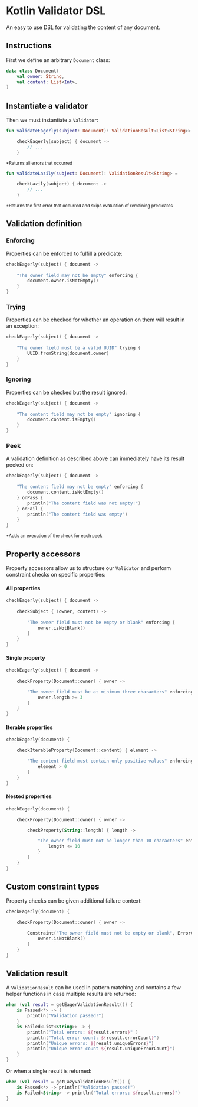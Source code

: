 # Kotlin Validator DSL

An easy to use DSL for validating the content of any document.

## Instructions

First we define an arbitrary `Document` class:

```kotlin
data class Document(
    val owner: String,
    val content: List<Int>,
) 
```

## Instantiate a validator

Then we must instantiate a `Validator`:

```kotlin
fun validateEagerly(subject: Document): ValidationResult<List<String>> =

    checkEagerly(subject) { document ->
        // ...
    }

```

<sup>*Returns all errors that occurred<sup>

```kotlin
fun validateLazily(subject: Document): ValidationResult<String> =

    checkLazily(subject) { document ->
        // ...
    }
```

<sup>*Returns the first error that occurred and skips evaluation of remaining predicates<sup>

## Validation definition

### Enforcing

Properties can be enforced to fulfill a predicate:

```kotlin
checkEagerly(subject) { document ->
    
    "The owner field may not be empty" enforcing {
        document.owner.isNotEmpty()
    }
}
```

### Trying

Properties can be checked for whether an operation on them will result in an exception:

```kotlin
checkEagerly(subject) { document ->
    
    "The owner field must be a valid UUID" trying {
        UUID.fromString(document.owner)
    }
}
```

### Ignoring

Properties can be checked but the result ignored:

```kotlin
checkEagerly(subject) { document ->
    
    "The content field may not be empty" ignoring {
        document.content.isEmpty()
    }
}
```

### Peek

A validation definition as described above can immediately have its result peeked on:

```kotlin
checkEagerly(subject) { document ->
    
    "The content field may not be empty" enforcing {
        document.content.isNotEmpty()
    } onPass {
        println("The content field was not empty!")
    } onFail {
        println("The content field was empty")
    }
}
```

<sup>*Adds an execution of the check for each peek<sup>

## Property accessors

Property accessors allow us to structure our `Validator` and perform constraint checks on specific properties:

#### All properties

```kotlin
checkEagerly(subject) { document ->
    
    checkSubject { (owner, content) ->
    
        "The owner field must not be empty or blank" enforcing {
            owner.isNotBlank()
        }
    }
}
```

#### Single property

```kotlin
checkEagerly(subject) { document ->
    
    checkProperty(Document::owner) { owner ->

        "The owner field must be at minimum three characters" enforcing {
            owner.length >= 3
        }
    }
}
```

#### Iterable properties

```kotlin
checkEagerly(document) {

    checkIterableProperty(Document::content) { element ->

        "The content field must contain only positive values" enforcing {
            element > 0
        }
    }
}
```

#### Nested properties

```kotlin
checkEagerly(document) {

    checkProperty(Document::owner) { owner ->

        checkProperty(String::length) { length ->

            "The owner field must not be longer than 10 characters" enforcing {
                length <= 10
            }
        }
    }
}
```

## Custom constraint types

Property checks can be given additional failure context:

```kotlin
checkEagerly(document) {

    checkProperty(Document::owner) { owner ->

        Constraint("The owner field must not be empty or blank", ErrorCode.E001) enforcing {
            owner.isNotBlank()
        }
    }
}
```

## Validation result

A `ValidationResult` can be used in pattern matching and contains a few helper functions in case multiple results are
returned:

```kotlin
when (val result = getEagerValidationResult()) {
    is Passed<*> -> {
        println("Validation passed!")
    }
    is Failed<List<String>> -> {
        println("Total errors: ${result.errors}" )
        println("Total error count: ${result.errorCount}")
        println("Unique errors: ${result.uniqueErrors}")
        println("Unique error count ${result.uniqueErrorCount}")
    }
}
```

Or when a single result is returned:

```kotlin
when (val result = getLazyValidationResult()) {
    is Passed<*> -> println("Validation passed!")
    is Failed<String> -> println("Total errors: ${result.errors}")
}
```